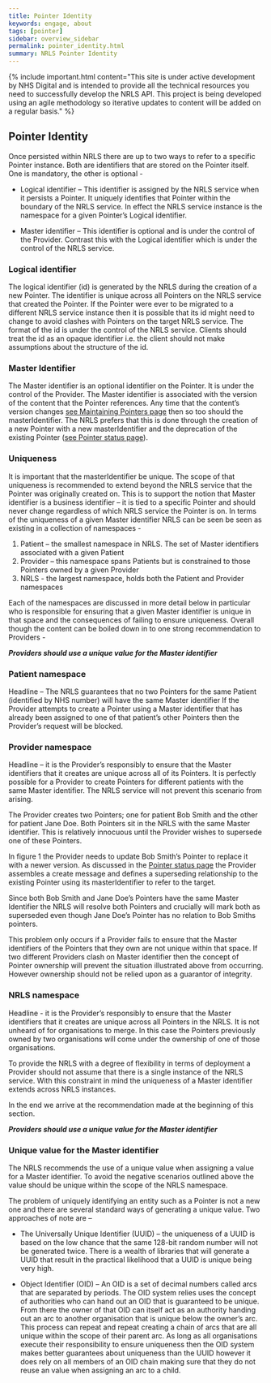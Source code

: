 ```yaml
---
title: Pointer Identity
keywords: engage, about
tags: [pointer]
sidebar: overview_sidebar
permalink: pointer_identity.html
summary: NRLS Pointer Identity
---
```


{% include important.html content="This site is under active development by NHS Digital and is intended to provide all the technical resources you need to successfully develop the NRLS API. This project is being developed using an agile methodology so iterative updates to content will be added on a regular basis." %}


## Pointer Identity ##

Once persisted within NRLS there are up to two ways to refer to a specific Pointer instance. Both are identifiers that are stored on the Pointer itself. One is mandatory, the other is optional - 

- Logical identifier – This identifier is assigned by the NRLS service when it persists a Pointer. It uniquely identifies that Pointer within the boundary of the NRLS service. In effect the NRLS service instance is the namespace for a given Pointer’s Logical identifier. 

- Master identifier – This identifier is optional and is under the control of the Provider. Contrast this with the Logical identifier which is under the control of the NRLS service.

### Logical identifier ###

The logical identifier (id) is generated by the NRLS during the creation of a new Pointer. 
The identifier is unique across all Pointers on the NRLS service that created the Pointer. If the Pointer were ever to be migrated to a different NRLS service instance then it is possible that its id might need to change to avoid clashes with Pointers on the target NRLS service.
The format of the id is under the control of the NRLS service. Clients should treat the id as an opaque identifier i.e. the client should not make assumptions about the structure of the id.

### Master Identifier ###

The Master identifier is an optional identifier on the Pointer. It is under the control of the Provider. 
The Master identifier is associated with the version of the content that the Pointer references. Any time that the content’s version 
changes [see Maintaining Pointers page](pointer_maintenance.html) then so too should the masterIdentifier. 
The NRLS prefers that this is done through the creation of a new Pointer with a new masterIdentifier and the deprecation of the existing Pointer ([see Pointer status page](pointer_lifecycle.html#pointer-status)).


### Uniqueness ###

It is important that the masterIdentifier be unique. The scope of that uniqueness is recommended to extend beyond the NRLS service that the Pointer was originally created on. This is to support the notion that Master identifier is a business identifier – it is tied to a specific Pointer and should never change regardless of which NRLS service the Pointer is on.
In terms of the uniqueness of a given Master identifier NRLS can be seen be seen as existing in a collection of namespaces  - 

1.	Patient – the smallest namespace in NRLS. The set of Master identifiers associated with a given Patient
2.	Provider – this namespace spans Patients but is constrained to those Pointers owned by a given Provider
3.	NRLS  - the largest namespace, holds both the Patient and Provider namespaces


Each of the namespaces are discussed in more detail below in particular who is responsible for ensuring that a given Master identifier is unique in that space and the consequences of failing to ensure uniqueness. Overall though the content can be boiled down in to one strong recommendation to Providers - 

***Providers should use a unique value for the Master identifier***

### Patient namespace ###
Headline – The NRLS guarantees that no two Pointers for the same Patient (identified by NHS number) will have the same Master identifier
If the Provider attempts to create a Pointer using a Master identifier that has already been assigned to one of that patient’s other Pointers then the Provider’s request will be blocked.

### Provider namespace ###
Headline – it is the Provider’s responsibly to ensure that the Master identifiers that it creates are unique across all of its Pointers. 
It is perfectly possible for a Provider to create Pointers for different patients with the same Master identifier. 
The NRLS service will not prevent this scenario from arising. 


The Provider creates two Pointers; one for patient Bob Smith and the other for patient Jane Doe. Both Pointers sit in the NRLS with the same Master identifier. This is relatively innocuous until the Provider wishes to supersede one of these Pointers. 

In figure 1 the Provider needs to update Bob Smith’s Pointer to replace it with a newer version. As discussed in the [Pointer status page](pointer_lifecycle.html#pointer-status) the Provider assembles a create message and defines a superseding relationship to the existing Pointer using its masterIdentifier to refer to the target.

Since both Bob Smith and Jane Doe’s Pointers have the same Master Identifier the NRLS will resolve both Pointers and crucially will mark both as superseded even though Jane Doe’s Pointer has no relation to Bob Smiths pointers.

This problem only occurs if a Provider fails to ensure that the Master identifiers of the Pointers that they own are not unique within that space. If two different Providers clash on Master identifier then the concept of Pointer ownership will prevent the situation illustrated above from occurring. However ownership should not be relied upon as a guarantor of integrity.

### NRLS namespace ###

Headline - it is the Provider’s responsibly to ensure that the Master identifiers that it creates are unique across all Pointers in the NRLS. 
It is not unheard of for organisations to merge. In this case the Pointers previously owned by two organisations will come under the ownership of one of those organisations. 

To provide the NRLS with a degree of flexibility in terms of deployment a Provider should not assume that there is a single instance of the NRLS service. With this constraint in mind the uniqueness of a Master identifier extends across NRLS instances.

In the end we arrive at the recommendation made at the beginning of this section.

***Providers should use a unique value for the Master identifier***

### Unique value for the Master identifier ###

The NRLS recommends the use of a unique value when assigning a value for a Master identifier. To avoid the negative scenarios outlined above the value should be unique within the scope of the NRLS namespace.

The problem of uniquely identifying an entity such as a Pointer is not a new one and there are several standard ways of generating a unique value. Two approaches of note are –

- The Universally Unique Identifier (UUID) – the uniqueness of a UUID is based on the low chance that the same 128-bit random number will not be generated twice. There is a wealth of libraries that will generate a UUID that result in the practical likelihood that a UUID is unique being very high.

- Object Identifier (OID) – An OID is a set of decimal numbers called arcs that are separated by periods. The OID system relies uses the concept of authorities who can hand out an OID that is guaranteed to be unique. From there the owner of that OID can itself act as an authority handing out an arc to another organisation that is unique below the owner’s arc. This process can repeat and repeat creating a chain of arcs that are all unique within the scope of their parent arc. 
As long as all organisations execute their responsibility to ensure uniqueness then the OID system makes better guarantees about uniqueness than the UUID however it does rely on all members of an OID chain making sure that they do not reuse an value when assigning an arc to a child.
 
